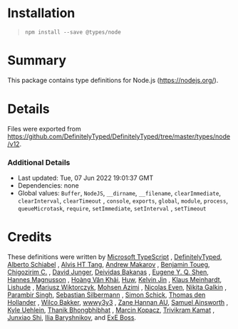 # Installation

> `npm install --save @types/node`

# Summary

This package contains type definitions for Node.js (https://nodejs.org/).

# Details

Files were exported from https://github.com/DefinitelyTyped/DefinitelyTyped/tree/master/types/node/v12.

### Additional Details

* Last updated: Tue, 07 Jun 2022 19:01:37 GMT
* Dependencies: none
* Global values: `Buffer`, `NodeJS`, `__dirname`, `__filename`, `clearImmediate`, `clearInterval`, `clearTimeout`
  , `console`, `exports`, `global`, `module`, `process`, `queueMicrotask`, `require`, `setImmediate`, `setInterval`
  , `setTimeout`

# Credits

These definitions were written by [Microsoft TypeScript](https://github.com/Microsoft)
, [DefinitelyTyped](https://github.com/DefinitelyTyped), [Alberto Schiabel](https://github.com/jkomyno)
, [Alvis HT Tang](https://github.com/alvis), [Andrew Makarov](https://github.com/r3nya)
, [Benjamin Toueg](https://github.com/btoueg), [Chigozirim C.](https://github.com/smac89)
, [David Junger](https://github.com/touffy), [Deividas Bakanas](https://github.com/DeividasBakanas)
, [Eugene Y. Q. Shen](https://github.com/eyqs), [Hannes Magnusson](https://github.com/Hannes-Magnusson-CK)
, [Hoàng Văn Khải](https://github.com/KSXGitHub), [Huw](https://github.com/hoo29), [Kelvin Jin](https://github.com/kjin)
, [Klaus Meinhardt](https://github.com/ajafff), [Lishude](https://github.com/islishude)
, [Mariusz Wiktorczyk](https://github.com/mwiktorczyk), [Mohsen Azimi](https://github.com/mohsen1)
, [Nicolas Even](https://github.com/n-e), [Nikita Galkin](https://github.com/galkin)
, [Parambir Singh](https://github.com/parambirs), [Sebastian Silbermann](https://github.com/eps1lon)
, [Simon Schick](https://github.com/SimonSchick), [Thomas den Hollander](https://github.com/ThomasdenH)
, [Wilco Bakker](https://github.com/WilcoBakker), [wwwy3y3](https://github.com/wwwy3y3)
, [Zane Hannan AU](https://github.com/ZaneHannanAU), [Samuel Ainsworth](https://github.com/samuela)
, [Kyle Uehlein](https://github.com/kuehlein), [Thanik Bhongbhibhat](https://github.com/bhongy)
, [Marcin Kopacz](https://github.com/chyzwar), [Trivikram Kamat](https://github.com/trivikr)
, [Junxiao Shi](https://github.com/yoursunny), [Ilia Baryshnikov](https://github.com/qwelias),
and [ExE Boss](https://github.com/ExE-Boss).
